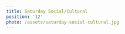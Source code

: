 ```yaml
---
title: Saturday Social/Cultural
position: '12'
photo: /assets/saturday-social-cultural.jpg
---
```


